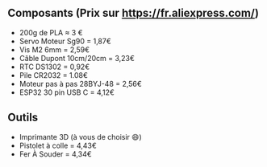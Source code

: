 
Composants (Prix sur https://fr.aliexpress.com/)
----------

- 200g de PLA ≈ 3 €
- Servo Moteur Sg90 = 1,87€
- Vis M2 6mm = 2,59€
- Câble Dupont 10cm/20cm =  3,23€
- RTC DS1302 = 0,92€
- Pile CR2032 = 1.08€
- Moteur pas à pas 28BYJ-48 = 2,56€
- ESP32 30 pin USB C = 4,12€


Outils
------

- Imprimante 3D (à vous de choisir :smile:)
- Pistolet à colle = 4,43€
- Fer À Souder = 4,34€
